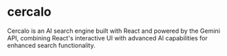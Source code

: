 # cercalo
Cercalo is an AI search engine built with React and powered by the Gemini API, combining React's interactive UI with advanced AI capabilities for enhanced search functionality.
